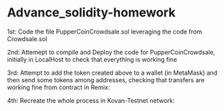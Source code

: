 # Advance_solidity-homework

1st: Code the file PupperCoinCrowdsale.sol leveraging the code from Crowdsale.sol

2nd: Attemept to compile and Deploy the code for PupperCoinCrowdsale, initially in LocalHost to check that everything is working fine

3rd: Attempt to add the token created above to a wallet (in MetaMask) and then send some tokens among addresses, checking that transfers are working fine from contract in Remix:

4th: Recreate the whole process in Kovan-Testnet network:
